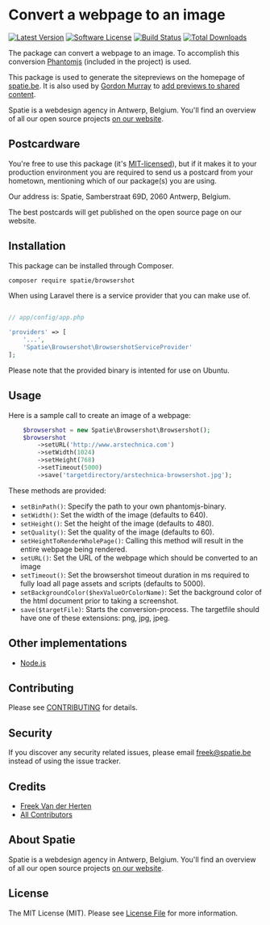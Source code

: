 # Convert a webpage to an image

[![Latest Version](https://img.shields.io/github/release/spatie/browsershot.svg?style=flat-square)](https://github.com/spatie/browsershot/releases)
[![Software License](https://img.shields.io/badge/license-MIT-brightgreen.svg?style=flat-square)](LICENSE.md)
[![Build Status](https://img.shields.io/travis/spatie/browsershot/master.svg?style=flat-square)](https://travis-ci.org/spatie/browsershot)
[![Total Downloads](https://img.shields.io/packagist/dt/spatie/browsershot.svg?style=flat-square)](https://packagist.org/packages/spatie/browsershot)


The package can convert a webpage to an image. To accomplish this conversion [Phantomjs](http://phantomjs.org/) (included in the project) is used.

This package is used to generate the sitepreviews on the homepage of [spatie.be](https://spatie.be). It is also used by [Gordon Murray](https://twitter.com/murrion) to [add previews to shared content](http://www.murrion.com/2015/02/how-i-automate-sharing-content-to-linkedin-using-ayliens-content-analysis-api-and-browsershot/).

Spatie is a webdesign agency in Antwerp, Belgium. You'll find an overview of all our open source projects [on our website](https://spatie.be/opensource).

## Postcardware

You're free to use this package (it's [MIT-licensed](LICENSE.md)), but if it makes it to your production environment you are required to send us a postcard from your hometown, mentioning which of our package(s) you are using.

Our address is: Spatie, Samberstraat 69D, 2060 Antwerp, Belgium.

The best postcards will get published on the open source page on our website.

## Installation

This package can be installed through Composer.

```bash
composer require spatie/browsershot
```

When using Laravel there is a service provider that you can make use of.

```php

// app/config/app.php

'providers' => [
    '...',
    'Spatie\Browsershot\BrowsershotServiceProvider'
];
```

Please note that the provided binary is intented for use on Ubuntu.

## Usage

Here is a sample call to create an image of a webpage:

```php
    $browsershot = new Spatie\Browsershot\Browsershot();
    $browsershot
        ->setURL('http://www.arstechnica.com')
        ->setWidth(1024)
        ->setHeight(768)
        ->setTimeout(5000)
        ->save('targetdirectory/arstechnica-browsershot.jpg');
```

These methods are provided:

* `setBinPath()`: Specify the path to your own phantomjs-binary.
* `setWidth()`: Set the width of the image (defaults to 640).
* `setHeight()`: Set the height of the image (defaults to 480).
* `setQuality()`: Set the quality of the image (defaults to 60).
* `setHeightToRenderWholePage()`: Calling this method will result in the entire webpage being rendered.
* `setURL()`: Set the URL of the webpage which should be converted to an image
* `setTimeout()`: Set the browsershot timeout duration in ms required to fully load all page assets and scripts (defaults to 5000).
* `setBackgroundColor($hexValueOrColorName)`: Set the background color of the html document prior to taking a screenshot.
* `save($targetFile)`: Starts the conversion-process. The targetfile should have one of these extensions: png, jpg, jpeg.

## Other implementations

- [Node.js](https://github.com/brenden/node-webshot)

## Contributing

Please see [CONTRIBUTING](CONTRIBUTING.md) for details.

## Security

If you discover any security related issues, please email freek@spatie.be instead of using the issue tracker.

## Credits

- [Freek Van der Herten](https://github.com/freekmurze)
- [All Contributors](../../contributors)

## About Spatie
Spatie is a webdesign agency in Antwerp, Belgium. You'll find an overview of all our open source projects [on our website](https://spatie.be/opensource).

## License

The MIT License (MIT). Please see [License File](LICENSE.md) for more information.


